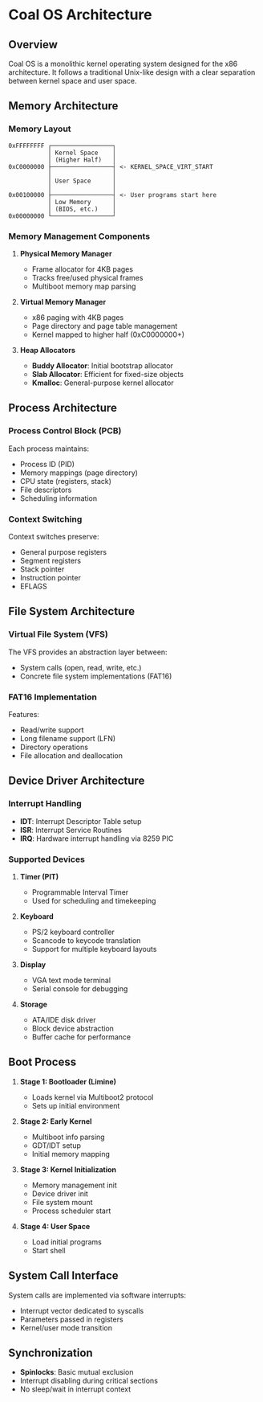 # Coal OS Architecture

## Overview

Coal OS is a monolithic kernel operating system designed for the x86 architecture. It follows a traditional Unix-like design with a clear separation between kernel space and user space.

## Memory Architecture

### Memory Layout

```
0xFFFFFFFF ┌─────────────────┐
           │ Kernel Space    │
           │ (Higher Half)   │
0xC0000000 ├─────────────────┤ <- KERNEL_SPACE_VIRT_START
           │                 │
           │ User Space      │
           │                 │
0x00100000 ├─────────────────┤ <- User programs start here
           │ Low Memory      │
           │ (BIOS, etc.)    │
0x00000000 └─────────────────┘
```

### Memory Management Components

1. **Physical Memory Manager**
   - Frame allocator for 4KB pages
   - Tracks free/used physical frames
   - Multiboot memory map parsing

2. **Virtual Memory Manager**
   - x86 paging with 4KB pages
   - Page directory and page table management
   - Kernel mapped to higher half (0xC0000000+)

3. **Heap Allocators**
   - **Buddy Allocator**: Initial bootstrap allocator
   - **Slab Allocator**: Efficient for fixed-size objects
   - **Kmalloc**: General-purpose kernel allocator

## Process Architecture

### Process Control Block (PCB)

Each process maintains:
- Process ID (PID)
- Memory mappings (page directory)
- CPU state (registers, stack)
- File descriptors
- Scheduling information

### Context Switching

Context switches preserve:
- General purpose registers
- Segment registers
- Stack pointer
- Instruction pointer
- EFLAGS

## File System Architecture

### Virtual File System (VFS)

The VFS provides an abstraction layer between:
- System calls (open, read, write, etc.)
- Concrete file system implementations (FAT16)

### FAT16 Implementation

Features:
- Read/write support
- Long filename support (LFN)
- Directory operations
- File allocation and deallocation

## Device Driver Architecture

### Interrupt Handling

- **IDT**: Interrupt Descriptor Table setup
- **ISR**: Interrupt Service Routines
- **IRQ**: Hardware interrupt handling via 8259 PIC

### Supported Devices

1. **Timer (PIT)**
   - Programmable Interval Timer
   - Used for scheduling and timekeeping

2. **Keyboard**
   - PS/2 keyboard controller
   - Scancode to keycode translation
   - Support for multiple keyboard layouts

3. **Display**
   - VGA text mode terminal
   - Serial console for debugging

4. **Storage**
   - ATA/IDE disk driver
   - Block device abstraction
   - Buffer cache for performance

## Boot Process

1. **Stage 1: Bootloader (Limine)**
   - Loads kernel via Multiboot2 protocol
   - Sets up initial environment

2. **Stage 2: Early Kernel**
   - Multiboot info parsing
   - GDT/IDT setup
   - Initial memory mapping

3. **Stage 3: Kernel Initialization**
   - Memory management init
   - Device driver init
   - File system mount
   - Process scheduler start

4. **Stage 4: User Space**
   - Load initial programs
   - Start shell

## System Call Interface

System calls are implemented via software interrupts:
- Interrupt vector dedicated to syscalls
- Parameters passed in registers
- Kernel/user mode transition

## Synchronization

- **Spinlocks**: Basic mutual exclusion
- Interrupt disabling during critical sections
- No sleep/wait in interrupt context